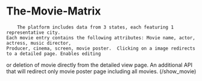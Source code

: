 # The-Movie-Matrix
		The platform includes data from 3 states, each featuring 1 representative city.
	Each movie entry contains the following attributes: Movie name, actor, actress, music director, 
	Producer, cinema, screen, movie poster.  Clicking on a image redirects to a detailed page. Enables editing 
or deletion of movie directly from the detailed view page.
	An additional API that will redirect only movie poster page including all movies. (/show_movie)
